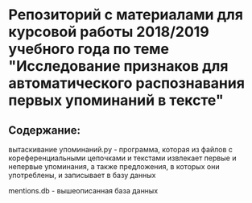 # Репозиторий с материалами для курсовой работы 2018/2019 учебного года по теме "Исследование признаков для автоматического распознавания первых упоминаний в тексте"


## Содержание:

вытаскивание упоминаний.py - программа, которая из файлов с кореференциальными цепочками и текстами извлекает первые и непервые упоминания, а также предложения, в которых они употреблены, и записывает в базу данных 

mentions.db - вышеописанная база данных
